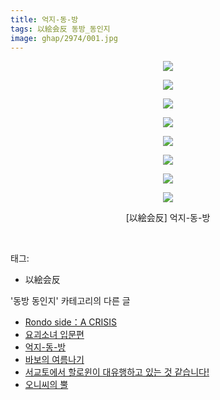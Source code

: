 ```yaml
---
title: 억지-동-방
tags: 以絵会反 동방_동인지
image: ghap/2974/001.jpg
---
```

<div class="article">
<p style="text-align: center; clear: none; float: none;"><img src="{{ site.nasurl }}/ghap/2974/001.jpg"/></p>
<p style="text-align: center; clear: none; float: none;"><img src="{{ site.nasurl }}/ghap/2974/002.jpg"/></p>
<p style="text-align: center; clear: none; float: none;"><img src="{{ site.nasurl }}/ghap/2974/003.jpg"/></p>
<p style="text-align: center; clear: none; float: none;"><img src="{{ site.nasurl }}/ghap/2974/004.jpg"/></p>
<p style="text-align: center; clear: none; float: none;"><img src="{{ site.nasurl }}/ghap/2974/005.jpg"/></p>
<p style="text-align: center; clear: none; float: none;"><img src="{{ site.nasurl }}/ghap/2974/006.jpg"/></p>
<p style="text-align: center; clear: none; float: none;"><img src="{{ site.nasurl }}/ghap/2974/007.jpg"/></p>
<p style="text-align: center; clear: none; float: none;"><img src="{{ site.nasurl }}/ghap/2974/008.jpg"/></p>
<p style="text-align: center; clear: none; float: none;">[以絵会反] 억지-동-방</p>
<p><br/></p>
</div><div class="tagTrail">
<p>태그: </p>
<ul>
<li>以絵会反</li>
</ul>
</div><div class="another">
<p>'동방 동인지' 카테고리의 다른 글</p>
<ul>
<li><a href="/2016-12-21-ghap_2976">Rondo side：A CRISIS</a></li>
<li><a href="/2016-12-21-ghap_2975">요괴소녀 입문편</a></li>
<li><a href="/2016-12-21-ghap_2974">억지-동-방</a></li>
<li><a href="/2016-12-21-ghap_2972">바보의 여름나기</a></li>
<li><a href="/2016-12-21-ghap_2971">서교토에서 할로윈이 대유행하고 있는 것 같습니다!</a></li>
<li><a href="/2016-12-21-ghap_2967">오니씨의 뿔</a></li>
</ul>
</div><div class="cb_module cb_fluid">
<div class="cb_wrt cb_profile">
</div><!-- commentList close -->
</div>